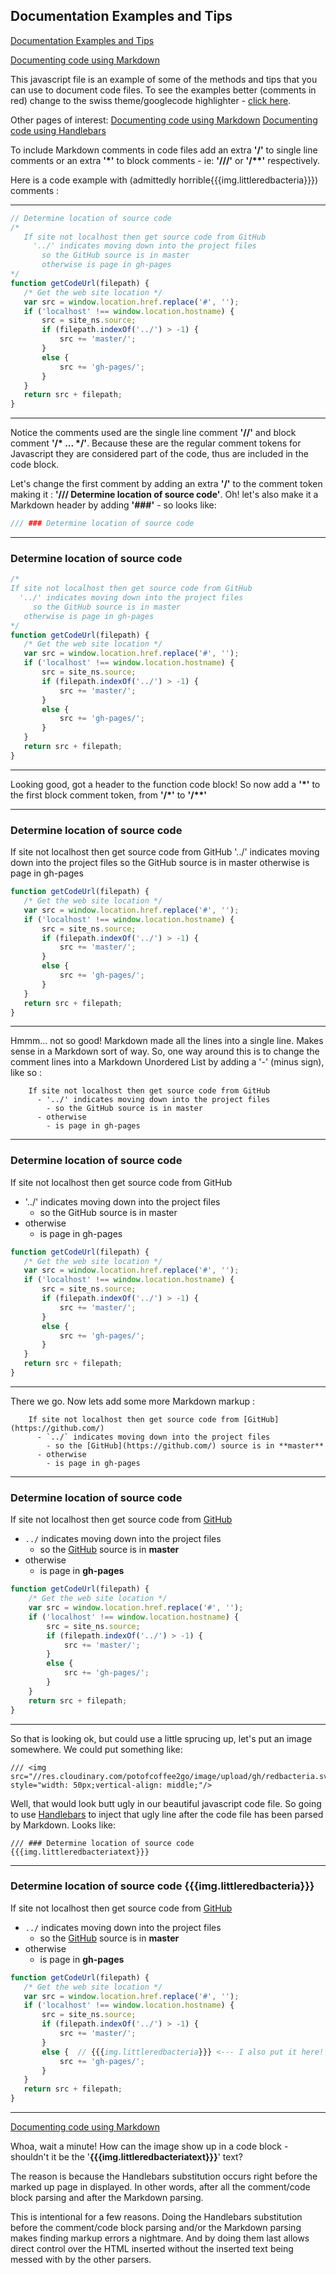  ## Documentation Examples and Tips

 [Documentation Examples and Tips](pages/site/showdoc.js)
 
 [Documenting code using Markdown](pages/site/markdowndoc.md)

 This javascript file is an example of some of the methods and tips
 that you can use to document code files. To see the examples better
 (comments in red) change to the swiss theme/googlecode highlighter -
 <a href="call/themeChange('swiss.css');site_ns.hilightChange('googlecode.min.css');">click here</a>.
 
 Other pages of interest:
 [Documenting code using Markdown](page/site/markdowndoc.md)
 [Documenting code using Handlebars](page/site/hbarsdoc.md)

 To include Markdown comments in code files add an extra **'/'** to single line
 comments or an extra **'\*'** to block comments - ie: **'///'** or **'/\*\*'** respectively.

 Here is a code example with (admittedly horrible{{{img.littleredbacteria}}}) comments :

 ----

 ```js 
 // Determine location of source code
 /*
    If site not localhost then get source code from GitHub
      '../' indicates moving down into the project files
        so the GitHub source is in master
        otherwise is page in gh-pages
 */
function getCodeUrl(filepath) {
    /* Get the web site location */
    var src = window.location.href.replace('#', '');
    if ('localhost' !== window.location.hostname) {
        src = site_ns.source;
        if (filepath.indexOf('../') > -1) {
            src += 'master/';
        }
        else {
            src += 'gh-pages/';
        }
    }
    return src + filepath;
}
 ```

 ----
 
 Notice the comments used are the single line comment **'//'** and block comment **'/\* ... \*&#47;'**.
 Because these are the regular comment tokens for Javascript they are considered part of
 the code, thus are included in the code block.

 Let's change the first comment by adding an extra **'/'** to the comment token making it :
 **'/// Determine location of source code'**. Oh! let's also make it a Markdown
 header by adding **'###'** - so looks like:

 ```js
 /// ### Determine location of source code
 ```

 ----

 ### Determine location of source code
 ```js
/*
 If site not localhost then get source code from GitHub
   '../' indicates moving down into the project files
      so the GitHub source is in master
    otherwise is page in gh-pages
 */
function getCodeUrl(filepath) {
    /* Get the web site location */
    var src = window.location.href.replace('#', '');
    if ('localhost' !== window.location.hostname) {
        src = site_ns.source;
        if (filepath.indexOf('../') > -1) {
            src += 'master/';
        }
        else {
            src += 'gh-pages/';
        }
    }
    return src + filepath;
}
 ```

 ----

Looking good, got a header to the function code block! So now add a
 **'\*'** to the first block comment token, from **'/\*'** to **'/\*\*'**

 ----

 ### Determine location of source code

 If site not localhost then get source code from GitHub
 '../' indicates moving down into the project files
 so the GitHub source is in master
 otherwise is page in gh-pages

 ```js
function getCodeUrl(filepath) {
    /* Get the web site location */
    var src = window.location.href.replace('#', '');
    if ('localhost' !== window.location.hostname) {
        src = site_ns.source;
        if (filepath.indexOf('../') > -1) {
            src += 'master/';
        }
        else {
            src += 'gh-pages/';
        }
    }
    return src + filepath;
}
 ```
 
 ----


 Hmmm... not so good! Markdown made all the lines into a single line. Makes
 sense in a Markdown sort of way. So, one way around this is to change the
 comment lines into a Markdown Unordered List by adding a '-' (minus sign), like so :

 ```
     If site not localhost then get source code from GitHub
       - '../' indicates moving down into the project files
         - so the GitHub source is in master
       - otherwise
         - is page in gh-pages
 ```


 ----

 ### Determine location of source code

 If site not localhost then get source code from GitHub
   - '../' indicates moving down into the project files
     - so the GitHub source is in master
   - otherwise
     - is page in gh-pages


 ```js
function getCodeUrl(filepath) {
    /* Get the web site location */
    var src = window.location.href.replace('#', '');
    if ('localhost' !== window.location.hostname) {
        src = site_ns.source;
        if (filepath.indexOf('../') > -1) {
            src += 'master/';
        }
        else {
            src += 'gh-pages/';
        }
    }
    return src + filepath;
}
```

 ----

 There we go. Now lets add some more Markdown markup :

 ```
     If site not localhost then get source code from [GitHub](https://github.com/)
       - `../` indicates moving down into the project files
         - so the [GitHub](https://github.com/) source is in **master**
       - otherwise
         - is page in gh-pages
 ```


 ----

 ### Determine location of source code
 
 If site not localhost then get source code from [GitHub](https://github.com/)
   - `../` indicates moving down into the project files
     - so the [GitHub](https://github.com/) source is in **master**
   - otherwise
     - is page in **gh-pages**


```js
function getCodeUrl(filepath) {
    /* Get the web site location */
    var src = window.location.href.replace('#', '');
    if ('localhost' !== window.location.hostname) {
        src = site_ns.source;
        if (filepath.indexOf('../') > -1) {
            src += 'master/';
        }
        else {
            src += 'gh-pages/';
        }
    }
    return src + filepath;
}
 ```
 
 ----

So that is looking ok, but could use a little sprucing up, let's put
 an image somewhere. We could put something like:

 ```
 /// <img src="//res.cloudinary.com/potofcoffee2go/image/upload/gh/redbacteria.svg" style="width: 50px;vertical-align: middle;"/>
 ```

 Well, that would look butt ugly in our beautiful javascript code file. So going
 to use [Handlebars](http://handlebarsjs.com/) to inject that ugly line after the
 code file has been parsed by Markdown.
 Looks like:

 ```
 /// ### Determine location of source code {{{img.littleredbacteriatext}}}
 ```

 ----

 ### Determine location of source code {{{img.littleredbacteria}}}

 If site not localhost then get source code from [GitHub](https://github.com/)
   - `../` indicates moving down into the project files
     - so the [GitHub](https://github.com/) source is in **master**
   - otherwise
     - is page in **gh-pages**

 ```js
function getCodeUrl(filepath) {
    /* Get the web site location */
    var src = window.location.href.replace('#', '');
    if ('localhost' !== window.location.hostname) {
        src = site_ns.source;
        if (filepath.indexOf('../') > -1) {
            src += 'master/';
        }
        else {  // {{{img.littleredbacteria}}} <--- I also put it here!
            src += 'gh-pages/';
        }
    }
    return src + filepath;
}
 ```

 ----
 
 [Documenting code using Markdown](pages/site/markdowndoc.md)

 Whoa, wait a minute! How can the image show up in a code
 block - shouldn't it be the '**{{{img.littleredbacteriatext}}}**' text?

 The reason is because the Handlebars substitution occurs right before
 the marked up page in displayed. In other words, after all the comment/code
 block parsing and after the Markdown parsing.

 This is intentional for a few reasons. Doing the Handlebars substitution before
 the comment/code block parsing and/or the Markdown parsing makes finding markup
 errors a nightmare. And by doing them last allows direct control over the HTML
 inserted without the inserted text being messed with by the other parsers.


